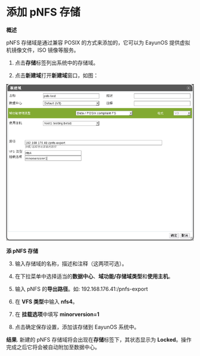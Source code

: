 # 添加 pNFS 存储

**概述**

pNFS 存储域是通过兼容 POSIX 的方式来添加的，它可以为 EayunOS
提供虚拟机镜像文件，ISO 镜像等服务。

1. 点击**存储**标签列出系统中的存储域。

2. 点击**新建域**打开**新建域**窗口，如图：

 ![添加 pNFS 存储](../images/storage-add-pnfs.png)

 **添 pNFS 存储**

3. 输入存储域的名称，描述和注释（这两项可选）。

4. 在下拉菜单中选择适当的**数据中心**、**域功能/存储域类型**和**使用主机**。

5. 输入 pNFS 的**导出路径**。如: 192.168.176.41:/pnfs-export

6. 在 **VFS 类型**中输入 **nfs4**。

7. 在 **挂载选项**中填写 **minorversion=1**

8. 点击确定保存设置，添加该存储到 EayunOS 系统中。

**结果**.
新建的 pNFS 存储域将会出现在**存储**标签下，其状态显示为
**Locked**。操作完成之后它将会被自动附加至数据中心。


